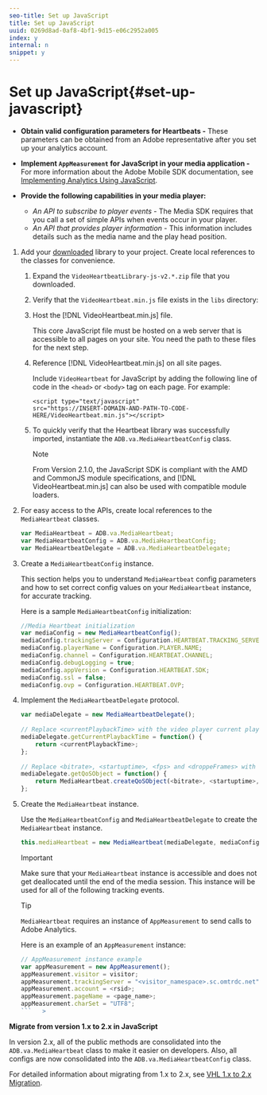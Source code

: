 ```yaml
---
seo-title: Set up JavaScript
title: Set up JavaScript
uuid: 0269d8ad-0af8-4bf1-9d15-e06c2952a005
index: y
internal: n
snippet: y
---
```


# Set up JavaScript{#set-up-javascript}

* **Obtain valid configuration parameters for Heartbeats -** These parameters can be obtained from an Adobe representative after you set up your analytics account. 
* **Implement `AppMeasurement` for JavaScript in your media application -** For more information about the Adobe Mobile SDK documentation, see [Implementing Analytics Using JavaScript](https://marketing.adobe.com/resources/help/en_US/sc/implement/js_implementation.html). 

* **Provide the following capabilities in your media player:**

    * *An API to subscribe to player events* - The Media SDK requires that you call a set of simple APIs when events occur in your player. 
    * *An API that provides player information* - This information includes details such as the media name and the play head position.

1. Add your [downloaded](../../sdk-implement/download-sdks.md#section_551A10AD7880426BB29AE52482BB4211) library to your project. Create local references to the classes for convenience.

    1. Expand the `VideoHeartbeatLibrary-js-v2.*.zip` file that you downloaded. 
    1. Verify that the `VideoHeartbeat.min.js` file exists in the `libs` directory: 
    
    1. Host the [!DNL VideoHeartbeat.min.js] file.

       This core JavaScript file must be hosted on a web server that is accessible to all pages on your site. You need the path to these files for the next step. 
    
    1. Reference [!DNL VideoHeartbeat.min.js] on all site pages.

       Include `VideoHeartbeat` for JavaScript by adding the following line of code in the `<head>` or `<body>` tag on each page. For example:     
    
       ```    
       <script type="text/javascript" 
       src="https://INSERT-DOMAIN-AND-PATH-TO-CODE-HERE/VideoHeartbeat.min.js"></script>
       ```

    1. To quickly verify that the Heartbeat library was successfully imported, instantiate the `ADB.va.MediaHeartbeatConfig` class.

       >[!NOTE]
       >
       >From Version 2.1.0, the JavaScript SDK is compliant with the AMD and CommonJS module specifications, and [!DNL VideoHeartbeat.min.js] can also be used with compatible module loaders.

1. For easy access to the APIs, create local references to the `MediaHeartbeat` classes.

   ```js
   var MediaHeartbeat = ADB.va.MediaHeartbeat; 
   var MediaHeartbeatConfig = ADB.va.MediaHeartbeatConfig; 
   var MediaHeartbeatDelegate = ADB.va.MediaHeartbeatDelegate; 
   
   ```

1. Create a `MediaHeartbeatConfig` instance.

   This section helps you to understand `MediaHeartbeat` config parameters and how to set correct config values on your `MediaHeartbeat` instance, for accurate tracking.

   Here is a sample `MediaHeartbeatConfig` initialization:

   ```js
   //Media Heartbeat initialization 
   var mediaConfig = new MediaHeartbeatConfig(); 
   mediaConfig.trackingServer = Configuration.HEARTBEAT.TRACKING_SERVER; 
   mediaConfig.playerName = Configuration.PLAYER.NAME; 
   mediaConfig.channel = Configuration.HEARTBEAT.CHANNEL; 
   mediaConfig.debugLogging = true; 
   mediaConfig.appVersion = Configuration.HEARTBEAT.SDK; 
   mediaConfig.ssl = false; 
   mediaConfig.ovp = Configuration.HEARTBEAT.OVP; 
   
   ```

1. Implement the `MediaHeartbeatDelegate` protocol.

   ```js
   var mediaDelegate = new MediaHeartbeatDelegate(); 
    
   // Replace <currentPlaybackTime> with the video player current playback time 
   mediaDelegate.getCurrentPlaybackTime = function() { 
       return <currentPlaybackTime>; 
   }; 
    
   // Replace <bitrate>, <startuptime>, <fps> and <droppeFrames> with the current playback QoS values.  
   mediaDelegate.getQoSObject = function() { 
       return MediaHeartbeat.createQoSObject(<bitrate>, <startuptime>, <fps>, <droppedFrames>); 
   };
   ```

1. Create the `MediaHeartbeat` instance.

   Use the `MediaHeartbeatConfig` and `MediaHeartbeatDelegate` to create the `MediaHeartbeat` instance.

   ```js
   this.mediaHeartbeat = new MediaHeartbeat(mediaDelegate, mediaConfig, appMeasurement);
   ```

   >[!IMPORTANT]
   >
   >Make sure that your `MediaHeartbeat` instance is accessible and does not get deallocated until the end of the media session. This instance will be used for all of the following tracking events.

   >[!TIP]
   >
   >`MediaHeartbeat` requires an instance of `AppMeasurement` to send calls to Adobe Analytics. 
   >
   >
   >Here is an example of an `AppMeasurement` instance: 
   >
   >
   >
   >
   >```js   >
   >// AppMeasurement instance example 
   >var appMeasurement = new AppMeasurement(); 
   >appMeasurement.visitor = visitor; 
   >appMeasurement.trackingServer = "<visitor_namespace>.sc.omtrdc.net"; 
   >appMeasurement.account = <rsid>; 
   >appMeasurement.pageName = <page_name>; 
   >appMeasurement.charSet = "UTF­8";
   >```   >
   >

**Migrate from version 1.x to 2.x in JavaScript**

In version 2.x, all of the public methods are consolidated into the `ADB.va.MediaHeartbeat` class to make it easier on developers. Also, all configs are now consolidated into the `ADB.va.MediaHeartbeatConfig` class.

For detailed information about migrating from 1.x to 2.x, see [VHL 1.x to 2.x Migration](https://marketing.adobe.com/resources/help/en_US/sc/appmeasurement/hbvideo/c_vhl_mig_1x_to_2x.html). 
